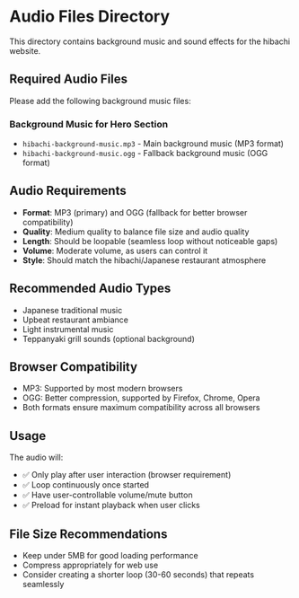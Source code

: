 # Audio Files Directory

This directory contains background music and sound effects for the hibachi website.

## Required Audio Files

Please add the following background music files:

### Background Music for Hero Section
- `hibachi-background-music.mp3` - Main background music (MP3 format)
- `hibachi-background-music.ogg` - Fallback background music (OGG format)

## Audio Requirements

- **Format**: MP3 (primary) and OGG (fallback for better browser compatibility)
- **Quality**: Medium quality to balance file size and audio quality
- **Length**: Should be loopable (seamless loop without noticeable gaps)
- **Volume**: Moderate volume, as users can control it
- **Style**: Should match the hibachi/Japanese restaurant atmosphere

## Recommended Audio Types

- Japanese traditional music
- Upbeat restaurant ambiance
- Light instrumental music
- Teppanyaki grill sounds (optional background)

## Browser Compatibility

- MP3: Supported by most modern browsers
- OGG: Better compression, supported by Firefox, Chrome, Opera
- Both formats ensure maximum compatibility across all browsers

## Usage

The audio will:
- ✅ Only play after user interaction (browser requirement)
- ✅ Loop continuously once started
- ✅ Have user-controllable volume/mute button
- ✅ Preload for instant playback when user clicks

## File Size Recommendations

- Keep under 5MB for good loading performance
- Compress appropriately for web use
- Consider creating a shorter loop (30-60 seconds) that repeats seamlessly
